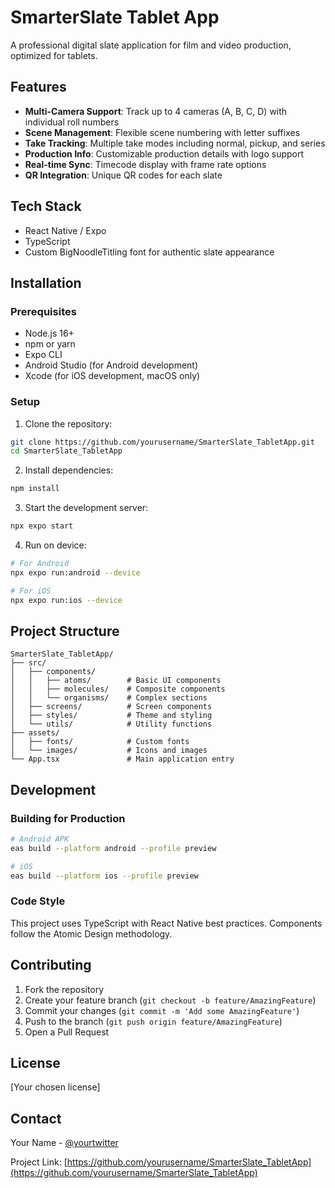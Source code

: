 # SmarterSlate Tablet App

A professional digital slate application for film and video production, optimized for tablets.

## Features

- **Multi-Camera Support**: Track up to 4 cameras (A, B, C, D) with individual roll numbers
- **Scene Management**: Flexible scene numbering with letter suffixes
- **Take Tracking**: Multiple take modes including normal, pickup, and series
- **Production Info**: Customizable production details with logo support
- **Real-time Sync**: Timecode display with frame rate options
- **QR Integration**: Unique QR codes for each slate

## Tech Stack

- React Native / Expo
- TypeScript
- Custom BigNoodleTitling font for authentic slate appearance

## Installation

### Prerequisites
- Node.js 16+ 
- npm or yarn
- Expo CLI
- Android Studio (for Android development)
- Xcode (for iOS development, macOS only)

### Setup

1. Clone the repository:
```bash
git clone https://github.com/yourusername/SmarterSlate_TabletApp.git
cd SmarterSlate_TabletApp
```

2. Install dependencies:
```bash
npm install
```

3. Start the development server:
```bash
npx expo start
```

4. Run on device:
```bash
# For Android
npx expo run:android --device

# For iOS
npx expo run:ios --device
```

## Project Structure

```
SmarterSlate_TabletApp/
├── src/
│   ├── components/
│   │   ├── atoms/        # Basic UI components
│   │   ├── molecules/    # Composite components
│   │   └── organisms/    # Complex sections
│   ├── screens/          # Screen components
│   ├── styles/           # Theme and styling
│   └── utils/            # Utility functions
├── assets/
│   ├── fonts/            # Custom fonts
│   └── images/           # Icons and images
└── App.tsx               # Main application entry
```

## Development

### Building for Production

```bash
# Android APK
eas build --platform android --profile preview

# iOS
eas build --platform ios --profile preview
```

### Code Style

This project uses TypeScript with React Native best practices. Components follow the Atomic Design methodology.

## Contributing

1. Fork the repository
2. Create your feature branch (`git checkout -b feature/AmazingFeature`)
3. Commit your changes (`git commit -m 'Add some AmazingFeature'`)
4. Push to the branch (`git push origin feature/AmazingFeature`)
5. Open a Pull Request

## License

[Your chosen license]

## Contact

Your Name - [@yourtwitter](https://twitter.com/yourtwitter)

Project Link: [https://github.com/yourusername/SmarterSlate_TabletApp](https://github.com/yourusername/SmarterSlate_TabletApp)